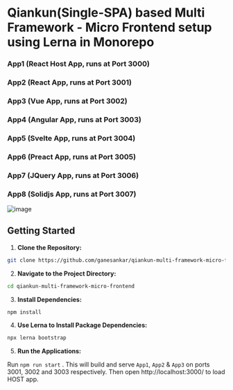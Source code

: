 # Qiankun(Single-SPA) based Multi Framework - Micro Frontend setup using  Lerna in Monorepo 

### App1 (React Host App, runs at Port 3000) 
### App2 (React App, runs at Port 3001) 
### App3 (Vue App, runs at Port 3002) 
### App4 (Angular App, runs at Port 3003) 
### App5 (Svelte App, runs at Port 3004) 
### App6 (Preact App, runs at Port 3005) 
### App7 (JQuery App, runs at Port 3006) 
### App8 (Solidjs App, runs at Port 3007) 

![image](https://github.com/user-attachments/assets/1e624b01-ee0a-423a-bd55-b348a1d6de5f)

## **Getting Started**

1. **Clone the Repository:**
```bash
git clone https://github.com/ganesankar/qiankun-multi-framework-micro-frontend.git
```
    
2. **Navigate to the Project Directory:** 
```bash
cd qiankun-multi-framework-micro-frontend
```
    
3. **Install Dependencies:**
```bash
npm install
```
    
4. **Use Lerna to Install Package Dependencies:**  
```bash
npx lerna bootstrap
```
    
5. **Run the Applications:**
 
Run `npm run start` . This will build and serve `App1`, `App2` & `App3` on ports 3001, 3002 and 3003 respectively.
Then open http://localhost:3000/ to load HOST app.

